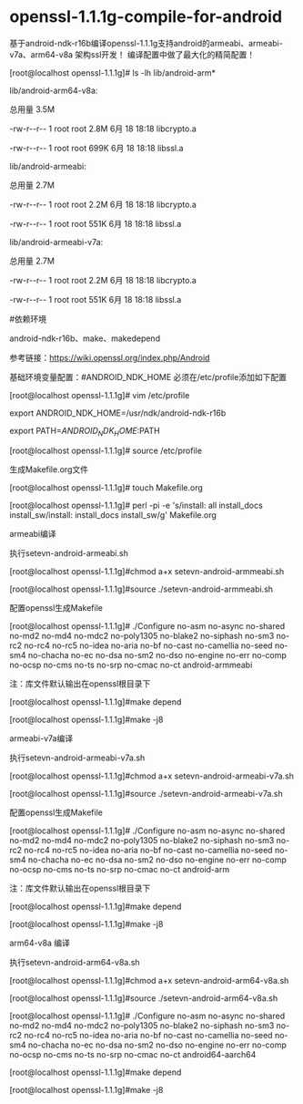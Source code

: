 # openssl-1.1.1g-compile-for-android
基于android-ndk-r16b编译openssl-1.1.1g支持android的armeabi、armeabi-v7a、arm64-v8a 架构ssl开发！
编译配置中做了最大化的精简配置！

[root@localhost openssl-1.1.1g]# ls -lh lib/android-arm* 

lib/android-arm64-v8a:

总用量 3.5M

-rw-r--r-- 1 root root 2.8M 6月  18 18:18 libcrypto.a

-rw-r--r-- 1 root root 699K 6月  18 18:18 libssl.a

lib/android-armeabi:

总用量 2.7M

-rw-r--r-- 1 root root 2.2M 6月  18 18:18 libcrypto.a

-rw-r--r-- 1 root root 551K 6月  18 18:18 libssl.a

lib/android-armeabi-v7a:

总用量 2.7M

-rw-r--r-- 1 root root 2.2M 6月  18 18:18 libcrypto.a

-rw-r--r-- 1 root root 551K 6月  18 18:18 libssl.a


#依赖环境
  
android-ndk-r16b、make、makedepend

参考链接：https://wiki.openssl.org/index.php/Android


基础环境变量配置：#ANDROID_NDK_HOME 必须在/etc/profile添加如下配置

[root@localhost openssl-1.1.1g]# vim /etc/profile

export ANDROID_NDK_HOME=/usr/ndk/android-ndk-r16b

export PATH=$ANDROID_NDK_HOME:$PATH

[root@localhost openssl-1.1.1g]# source /etc/profile

生成Makefile.org文件

[root@localhost openssl-1.1.1g]# touch Makefile.org

[root@localhost openssl-1.1.1g]# perl -pi -e 's/install: all install_docs install_sw/install: install_docs install_sw/g' Makefile.org


armeabi编译

执行setevn-android-armeabi.sh 

[root@localhost openssl-1.1.1g]#chmod a+x setevn-android-armmeabi.sh

[root@localhost openssl-1.1.1g]#source ./setevn-android-armmeabi.sh

配置openssl生成Makefile

[root@localhost openssl-1.1.1g]# 
./Configure  no-asm no-async no-shared no-md2 no-md4 no-mdc2 no-poly1305 no-blake2 no-siphash no-sm3 no-rc2 no-rc4 no-rc5 no-idea no-aria no-bf no-cast no-camellia no-seed no-sm4 no-chacha no-ec no-dsa no-sm2 no-dso no-engine no-err no-comp no-ocsp no-cms no-ts no-srp no-cmac no-ct android-armmeabi

注：库文件默认输出在openssl根目录下

[root@localhost openssl-1.1.1g]#make depend

[root@localhost openssl-1.1.1g]#make -j8


armeabi-v7a编译

执行setevn-android-armeabi-v7a.sh 

[root@localhost openssl-1.1.1g]#chmod a+x setevn-android-armeabi-v7a.sh

[root@localhost openssl-1.1.1g]#source ./setevn-android-armeabi-v7a.sh

配置openssl生成Makefile

[root@localhost openssl-1.1.1g]# 
./Configure  no-asm no-async no-shared no-md2 no-md4 no-mdc2 no-poly1305 no-blake2 no-siphash no-sm3 no-rc2 no-rc4 no-rc5 no-idea no-aria no-bf no-cast no-camellia no-seed no-sm4 no-chacha no-ec no-dsa no-sm2 no-dso no-engine no-err no-comp no-ocsp no-cms no-ts no-srp no-cmac no-ct android-arm

注：库文件默认输出在openssl根目录下

[root@localhost openssl-1.1.1g]#make depend

[root@localhost openssl-1.1.1g]#make -j8


arm64-v8a 编译

执行setevn-android-arm64-v8a.sh 

[root@localhost openssl-1.1.1g]#chmod a+x setevn-android-arm64-v8a.sh

[root@localhost openssl-1.1.1g]#source ./setevn-android-arm64-v8a.sh

[root@localhost openssl-1.1.1g]#
./Configure no-asm no-async no-shared no-md2 no-md4 no-mdc2 no-poly1305 no-blake2 no-siphash no-sm3 no-rc2 no-rc4 no-rc5 no-idea no-aria no-bf no-cast no-camellia no-seed no-sm4 no-chacha no-ec no-dsa no-sm2 no-dso no-engine no-err no-comp no-ocsp no-cms no-ts no-srp no-cmac no-ct  android64-aarch64

[root@localhost openssl-1.1.1g]#make depend

[root@localhost openssl-1.1.1g]#make -j8

